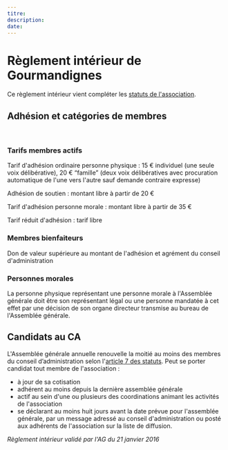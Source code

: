 ```yaml
---
titre:
description:
date:
---
```

<h1>R&egrave;glement int&eacute;rieur de Gourmandignes</h1>

<div class="level1">
<p>Ce r&egrave;glement int&eacute;rieur vient compl&eacute;ter les <a class="wikilink1" href="/doku.php?id=asso:statuts" title="asso:statuts">statuts de l&#39;association</a>.</p>
</div>

<h2>Adh&eacute;sion et cat&eacute;gories de membres</h2>

<div class="level2">&nbsp;</div>

<h3>Tarifs membres actifs</h3>

<div class="level3">

<p>Tarif d&#39;adh&eacute;sion ordinaire personne physique : 15 &euro; individuel (une seule voix d&eacute;lib&eacute;rative), 20 &euro; &ldquo;famille&rdquo; (deux voix d&eacute;lib&eacute;ratives avec procuration automatique de l&#39;une vers l&#39;autre sauf demande contraire expresse)</p>
<p>Adh&eacute;sion de soutien : montant libre &agrave; partir de 20 &euro;</p>
<p>Tarif d&#39;adh&eacute;sion personne morale : montant libre &agrave; partir de 35 &euro;</p>
<p>Tarif r&eacute;duit d&#39;adh&eacute;sion : tarif libre</p>
</div>

<h3>Membres bienfaiteurs</h3>

<div class="level3">
<p>Don de valeur sup&eacute;rieure au montant de l&#39;adh&eacute;sion et agr&eacute;ment du conseil d&#39;administration</p>
</div>

<h3>Personnes morales</h3>

<div class="level3">
<p>La personne physique repr&eacute;sentant une personne morale &agrave; l&#39;Assembl&eacute;e g&eacute;n&eacute;rale doit &ecirc;tre son repr&eacute;sentant l&eacute;gal ou une personne mandat&eacute;e &agrave; cet effet par une d&eacute;cision de son organe directeur transmise au bureau de l&#39;Assembl&eacute;e g&eacute;n&eacute;rale.</p>
</div>

<h2>Candidats au CA</h2>

<div class="level2">
<p>L&#39;Assembl&eacute;e g&eacute;n&eacute;rale annuelle renouvelle la moiti&eacute; au moins des membres du conseil d&rsquo;administration selon l&#39;<a class="wikilink1" href="/doku.php?id=asso:statuts#art7_conseil_d_administration" title="asso:statuts">article</a><a class="wikilink1" href="/doku.php?id=asso:statuts#administration_et_fonctionnement" title="asso:statuts"> 7 des statuts</a>. Peut se porter candidat tout membre de l&#39;association :</p>

<ul>
	<li class="level1">&agrave; jour de sa cotisation</li>
	<li class="level1">adh&eacute;rent au moins depuis la derni&egrave;re assembl&eacute;e g&eacute;n&eacute;rale</li>
	<li class="level1">actif au sein d&#39;une ou plusieurs des coordinations animant les activit&eacute;s de l&#39;association</li>
	<li class="level1">se d&eacute;clarant au moins huit jours avant la date pr&eacute;vue pour l&#39;assembl&eacute;e g&eacute;n&eacute;rale, par un message adress&eacute; au conseil d&#39;administration ou post&eacute; aux adh&eacute;rents de l&#39;association sur la liste de diffusion.</li>
</ul>

<p><em>R&egrave;glement int&eacute;rieur valid&eacute; par l&#39;AG du 21 janvier 2016</em></p>
</div>
